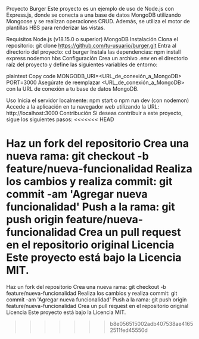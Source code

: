 Proyecto Burger
Este proyecto es un ejemplo de uso de Node.js con Express.js, donde se conecta a una base de datos MongoDB utilizando Mongoose y se realizan operaciones CRUD. Además, se utiliza el motor de plantillas HBS para renderizar las vistas.

Requisitos
Node.js (v18.15.0 o superior)
MongoDB
Instalación
Clona el repositorio: git clone https://github.com/tu-usuario/burger.git
Entra al directorio del proyecto: cd burger
Instala las dependencias: npm install express nodemon hbs
Configuración
Crea un archivo .env en el directorio raíz del proyecto y define las siguientes variables de entorno:

plaintext
Copy code
MONGODB_URI=<URL_de_conexión_a_MongoDB>
PORT=3000
Asegúrate de reemplazar <URL_de_conexión_a_MongoDB> con la URL de conexión a tu base de datos MongoDB.

Uso
Inicia el servidor localmente: npm start o npm run dev (con nodemon)
Accede a la aplicación en tu navegador web utilizando la URL: http://localhost:3000
Contribución
Si deseas contribuir a este proyecto, sigue los siguientes pasos:
<<<<<<< HEAD

Haz un fork del repositorio
Crea una nueva rama: git checkout -b feature/nueva-funcionalidad
Realiza los cambios y realiza commit: git commit -am 'Agregar nueva funcionalidad'
Push a la rama: git push origin feature/nueva-funcionalidad
Crea un pull request en el repositorio original
Licencia
Este proyecto está bajo la Licencia MIT.
=======

Haz un fork del repositorio
Crea una nueva rama: git checkout -b feature/nueva-funcionalidad
Realiza los cambios y realiza commit: git commit -am 'Agregar nueva funcionalidad'
Push a la rama: git push origin feature/nueva-funcionalidad
Crea un pull request en el repositorio original
Licencia
Este proyecto está bajo la Licencia MIT.

>>>>>>> b8e056515002adb407538ae41652511fed45550d




